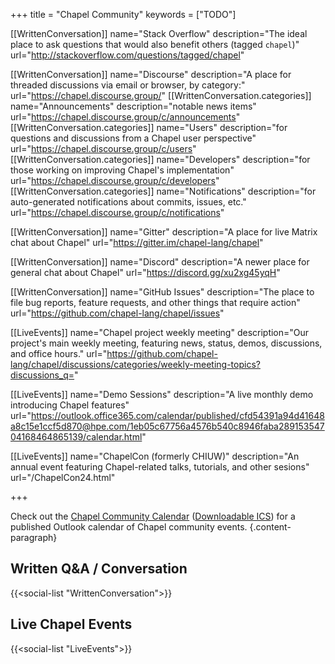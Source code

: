 +++
title = "Chapel Community"
keywords = ["TODO"]

[[WrittenConversation]]
  name="Stack Overflow"
  description="The ideal place to ask questions that would also benefit others (tagged `chapel`)"
  url="http://stackoverflow.com/questions/tagged/chapel"

[[WrittenConversation]]
  name="Discourse"
  description="A place for threaded discussions via email or browser, by category:"
  url="https://chapel.discourse.group/"
[[WrittenConversation.categories]]
  name="Announcements"
  description="notable news items"
  url="https://chapel.discourse.group/c/announcements"
[[WrittenConversation.categories]]
  name="Users"
  description="for questions and discussions from a Chapel user perspective"
  url="https://chapel.discourse.group/c/users"
[[WrittenConversation.categories]]
  name="Developers"
  description="for those working on improving Chapel's implementation"
  url="https://chapel.discourse.group/c/developers"
[[WrittenConversation.categories]]
  name="Notifications"
  description="for auto-generated notifications about commits, issues, etc."
  url="https://chapel.discourse.group/c/notifications"

[[WrittenConversation]]
  name="Gitter"
  description="A place for live Matrix chat about Chapel"
  url="https://gitter.im/chapel-lang/chapel"

[[WrittenConversation]]
  name="Discord"
  description="A newer place for general chat about Chapel"
  url="https://discord.gg/xu2xg45yqH"

[[WrittenConversation]]
  name="GitHub Issues"
  description="The place to file bug reports, feature requests, and other things that require action"
  url="https://github.com/chapel-lang/chapel/issues"

[[LiveEvents]]
  name="Chapel project weekly meeting"
  description="Our project's main weekly meeting, featuring news, status, demos, discussions, and office hours."
  url="https://github.com/chapel-lang/chapel/discussions/categories/weekly-meeting-topics?discussions_q="

[[LiveEvents]]
  name="Demo Sessions"
  description="A live monthly demo introducing Chapel features"
  url="https://outlook.office365.com/calendar/published/cfd54391a94d41648a8c15e1ccf5d870@hpe.com/1eb05c67756a4576b540c8946faba28915354704168464865139/calendar.html"

[[LiveEvents]]
  name="ChapelCon (formerly CHIUW)"
  description="An annual event featuring Chapel-related talks, tutorials, and other sesions"
  url="/ChapelCon24.html"


+++

Check out the [Chapel Community Calendar](https://outlook.office365.com/calendar/published/cfd54391a94d41648a8c15e1ccf5d870@hpe.com/1eb05c67756a4576b540c8946faba28915354704168464865139/calendar.html) ([Downloadable ICS](https://outlook.office365.com/owa/calendar/cfd54391a94d41648a8c15e1ccf5d870@hpe.com/1eb05c67756a4576b540c8946faba28915354704168464865139/calendar.ics)) for a published Outlook calendar of Chapel community events.
{.content-paragraph}

## Written Q&A / Conversation

{{<social-list "WrittenConversation">}}

## Live Chapel Events

{{<social-list "LiveEvents">}}
